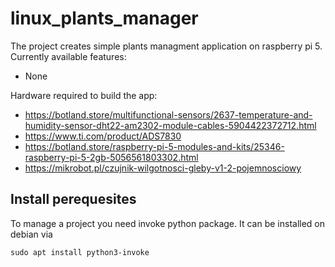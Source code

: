 # linux_plants_manager

The project creates simple plants managment application on raspberry pi 5. Currently available features:
- None
<!-- - Monitor air temprature -->
<!-- - Monitor air humidity -->
<!-- - Monitor soil humidity -->

Hardware required to build the app:
- https://botland.store/multifunctional-sensors/2637-temperature-and-humidity-sensor-dht22-am2302-module-cables-5904422372712.html
- https://www.ti.com/product/ADS7830
- https://botland.store/raspberry-pi-5-modules-and-kits/25346-raspberry-pi-5-2gb-5056561803302.html
- https://mikrobot.pl/czujnik-wilgotnosci-gleby-v1-2-pojemnosciowy

## Install perequesites

To manage a project you need invoke python package. It can be installed on debian via
```
sudo apt install python3-invoke
```

## 
